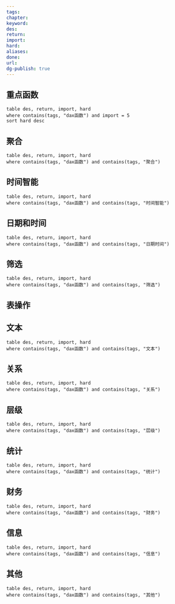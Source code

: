 ```yaml
---
tags: 
chapter: 
keyword: 
des: 
return: 
import: 
hard: 
aliases: 
done: 
url: 
dg-publish: true
---
```

## 重点函数
```dataview
table des, return, import, hard
where contains(tags, "dax函数") and import = 5
sort hard desc
```


## 聚合
```dataview
table des, return, import, hard
where contains(tags, "dax函数") and contains(tags, "聚合")
```

## 时间智能
```dataview
table des, return, import, hard
where contains(tags, "dax函数") and contains(tags, "时间智能")
```

## 日期和时间
```dataview
table des, return, import, hard
where contains(tags, "dax函数") and contains(tags, "日期时间")
```

## 筛选
```dataview
table des, return, import, hard
where contains(tags, "dax函数") and contains(tags, "筛选")
```

## 表操作


## 文本
```dataview
table des, return, import, hard
where contains(tags, "dax函数") and contains(tags, "文本")
```

## 关系

```dataview
table des, return, import, hard
where contains(tags, "dax函数") and contains(tags, "关系")
```
## 层级
```dataview
table des, return, import, hard
where contains(tags, "dax函数") and contains(tags, "层级")
```

## 统计
```dataview
table des, return, import, hard
where contains(tags, "dax函数") and contains(tags, "统计")
```


## 财务

```dataview
table des, return, import, hard
where contains(tags, "dax函数") and contains(tags, "财务")
```
## 信息

```dataview
table des, return, import, hard
where contains(tags, "dax函数") and contains(tags, "信息")
```
## 其他
```dataview
table des, return, import, hard
where contains(tags, "dax函数") and contains(tags, "其他")
```